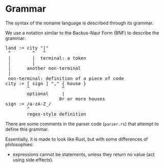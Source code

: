 # Grammar

The syntax of the noname language is described through its grammar.

We use a notation similar to the Backus-Naur Form (BNF)
to describe the grammar:

<pre>
land := city "|"
 ^        ^   ^
 |        |  terminal: a token
 |        |
 |      another non-terminal
 |
 non-terminal: definition of a piece of code
city := [ sign ] "," { house }
        ^            ^
        optional     |
                    0r or more houses
sign := /a-zA-Z_/
        ^
        regex-style definition
</pre>

There are some comments in the parser code (`parser.rs`) that attempt to define this grammar.

Essentially, it is made to look like Rust, but with some differences of philosophies:

* expressions cannot be statements, unless they return no value (act using side effects).
